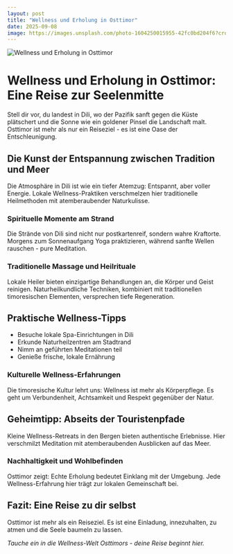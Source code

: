 ```yaml
---
layout: post
title: "Wellness und Erholung in Osttimor"
date: 2025-09-08
image: https://images.unsplash.com/photo-1604250015955-42fc0bd204f6?crop=entropy&cs=tinysrgb&fit=max&fm=jpg&ixid=M3w3OTQ0MzZ8MHwxfHNlYXJjaHwxfHxXZWxsbmVzcyUyMHVuZCUyMEVyaG9sdW5nJTIwT3N0dGltb3J8ZW58MHwwfHx8MTc1NzMwMjM2Nnww&ixlib=rb-4.1.0&q=80&w=1080
---
```


![Wellness und Erholung in Osttimor](https://images.unsplash.com/photo-1604250015955-42fc0bd204f6?crop=entropy&cs=tinysrgb&fit=max&fm=jpg&ixid=M3w3OTQ0MzZ8MHwxfHNlYXJjaHwxfHxXZWxsbmVzcyUyMHVuZCUyMEVyaG9sdW5nJTIwT3N0dGltb3J8ZW58MHwwfHx8MTc1NzMwMjM2Nnww&ixlib=rb-4.1.0&q=80&w=1080)

# Wellness und Erholung in Osttimor: Eine Reise zur Seelenmitte

Stell dir vor, du landest in Dili, wo der Pazifik sanft gegen die Küste plätschert und die Sonne wie ein goldener Pinsel die Landschaft malt. Osttimor ist mehr als nur ein Reiseziel - es ist eine Oase der Entschleunigung.

## Die Kunst der Entspannung zwischen Tradition und Meer

Die Atmosphäre in Dili ist wie ein tiefer Atemzug: Entspannt, aber voller Energie. Lokale Wellness-Praktiken verschmelzen hier traditionelle Heilmethoden mit atemberaubender Naturkulisse.

### Spirituelle Momente am Strand

Die Strände von Dili sind nicht nur postkartenreif, sondern wahre Kraftorte. Morgens zum Sonnenaufgang Yoga praktizieren, während sanfte Wellen rauschen - pure Meditation.

### Traditionelle Massage und Heilrituale

Lokale Heiler bieten einzigartige Behandlungen an, die Körper und Geist reinigen. Naturheilkundliche Techniken, kombiniert mit traditionellen timoresischen Elementen, versprechen tiefe Regeneration.

## Praktische Wellness-Tipps

- Besuche lokale Spa-Einrichtungen in Dili
- Erkunde Naturheilzentren am Stadtrand
- Nimm an geführten Meditationen teil
- Genieße frische, lokale Ernährung

### Kulturelle Wellness-Erfahrungen

Die timoresische Kultur lehrt uns: Wellness ist mehr als Körperpflege. Es geht um Verbundenheit, Achtsamkeit und Respekt gegenüber der Natur.

## Geheimtipp: Abseits der Touristenpfade

Kleine Wellness-Retreats in den Bergen bieten authentische Erlebnisse. Hier verschmilzt Meditation mit atemberaubenden Ausblicken auf das Meer.

### Nachhaltigkeit und Wohlbefinden

Osttimor zeigt: Echte Erholung bedeutet Einklang mit der Umgebung. Jede Wellness-Erfahrung hier trägt zur lokalen Gemeinschaft bei.

## Fazit: Eine Reise zu dir selbst

Osttimor ist mehr als ein Reiseziel. Es ist eine Einladung, innezuhalten, zu atmen und die Seele baumeln zu lassen.

*Tauche ein in die Wellness-Welt Osttimors - deine Reise beginnt hier.*